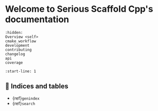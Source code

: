 # Welcome to Serious Scaffold Cpp's documentation

```{toctree}
:hidden:
Overview <self>
cmake_workflow
development
contributing
changelog
api
coverage
```

```{include} ../README.md
:start-line: 1
```

## 🔖 Indices and tables

* {ref}`genindex`
* {ref}`search`
